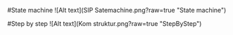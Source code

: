 #State machine
![Alt text](SIP Satemachine.png?raw=true "State machine")

#Step by step
![Alt text](Kom struktur.png?raw=true "StepByStep")